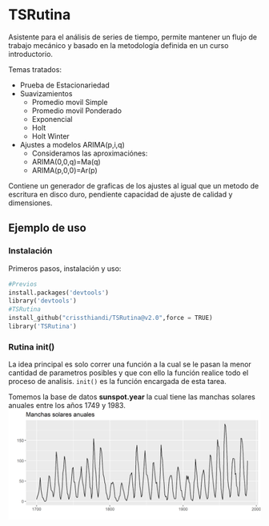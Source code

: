 # TSRutina

Asistente para el análisis de series de tiempo, permite mantener un flujo de trabajo mecánico y basado en la metodología definida en un curso introductorio.

Temas tratados:
* Prueba de Estacionariedad
* Suavizamientos 
  * Promedio movil Simple
  * Promedio movil Ponderado
  * Exponencial
  * Holt
  * Holt Winter
* Ajustes a modelos ARIMA(p,i,q)
  * Consideramos las aproximaciónes:
  * ARIMA(0,0,q)=Ma(q)
  * ARIMA(p,0,0)=Ar(p)

Contiene un generador de graficas de los ajustes al igual que un metodo de escritura en disco duro, pendiente capacidad de ajuste de calidad y dimensiones.

## Ejemplo de uso

### Instalación

Primeros pasos, instalación y uso:
```python
#Previos
install.packages('devtools')
library('devtools')
#TSRutina
install_github("crissthiandi/TSRutina@v2.0",force = TRUE)
library('TSRutina')
```
### Rutina init()

La idea principal es solo correr una función a la cual se le pasan la menor cantidad de parametros posibles y que con ello la función realice todo el proceso de analisis. ```init()``` es la función encargada de esta tarea.

Tomemos la base de datos **sunspot.year** la cual tiene las manchas solares anuales entre los años 1749 y 1983.
![image](img/manchasts.png)






